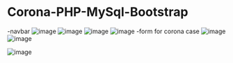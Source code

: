 # Corona-PHP-MySql-Bootstrap
-navbar
![image](https://user-images.githubusercontent.com/92360920/196212909-6514f9af-0a7d-4d30-9e98-2dfa49dbd0f1.png)
![image](https://user-images.githubusercontent.com/92360920/196213059-76e56802-95e7-4436-999e-d022d76c6d9a.png)
![image](https://user-images.githubusercontent.com/92360920/196213193-1b404c2a-960b-4c8a-a081-45e2d3915454.png)
![image](https://user-images.githubusercontent.com/92360920/196213277-5db97a00-8534-44f0-99be-5f259aa3cd67.png)
-form for corona case
![image](https://user-images.githubusercontent.com/92360920/196213399-41fd9f3e-1f4c-424a-9271-933e2c447a11.png)
![image](https://user-images.githubusercontent.com/92360920/196214288-0151f216-1387-438b-9b66-069673f1b2b8.png)

![image](https://user-images.githubusercontent.com/92360920/196216092-023a05e3-5d42-4a69-b222-31af91437701.png)
